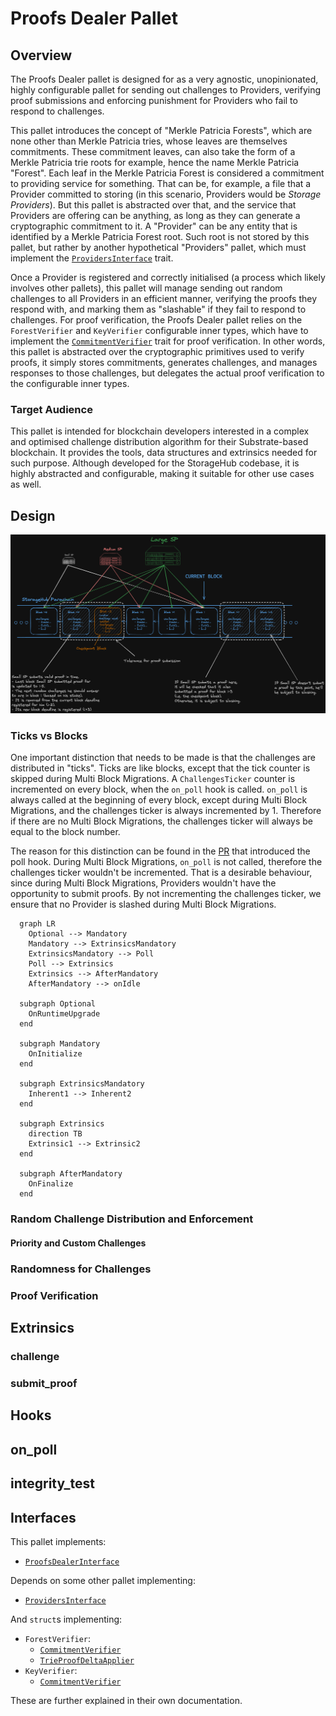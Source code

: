 # Proofs Dealer Pallet

## Overview

The Proofs Dealer pallet is designed for as a very agnostic, unopinionated, highly configurable pallet for sending out challenges to Providers, verifying proof submissions and enforcing punishment for Providers who fail to respond to challenges.

This pallet introduces the concept of "Merkle Patricia Forests", which are none other than Merkle Patricia tries, whose leaves are themselves commitments. These commitment leaves, can also take the form of a Merkle Patricia trie roots for example, hence the name Merkle Patricia "Forest". Each leaf in the Merkle Patricia Forest is considered a commitment to providing service for something. That can be, for example, a file that a Provider committed to storing (in this scenario, Providers would be _Storage Providers_). But this pallet is abstracted over that, and the service that Providers are offering can be anything, as long as they can generate a cryptographic commitment to it. A "Provider" can be any entity that is identified by a Merkle Patricia Forest root. Such root is not stored by this pallet, but rather by another hypothetical "Providers" pallet, which must implement the [`ProvidersInterface`](../../primitives/traits/src/lib.rs) trait.

Once a Provider is registered and correctly initialised (a process which likely involves other pallets), this pallet will manage sending out random challenges to all Providers in an efficient manner, verifying the proofs they respond with, and marking them as "slashable" if they fail to respond to challenges. For proof verification, the Proofs Dealer pallet relies on the `ForestVerifier` and `KeyVerifier` configurable inner types, which have to implement the [`CommitmentVerifier`](../../primitives/traits/src/lib.rs) trait for proof verification. In other words, this pallet is abstracted over the cryptographic primitives used to verify proofs, it simply stores commitments, generates challenges, and manages responses to those challenges, but delegates the actual proof verification to the configurable inner types.

### Target Audience

This pallet is intended for blockchain developers interested in a complex and optimised challenge distribution algorithm for their Substrate-based blockchain. It provides the tools, data structures and extrinsics needed for such purpose. Although developed for the StorageHub codebase, it is highly abstracted and configurable, making it suitable for other use cases as well.

## Design

![Random Challenges Distribution](./resources/challengesDiagram.png)

### Ticks vs Blocks

One important distinction that needs to be made is that the challenges are distributed in "ticks". Ticks are like blocks, except that the tick counter is skipped during Multi Block Migrations. A `ChallengesTicker` counter is incremented on every block, when the `on_poll` hook is called. `on_poll` is always called at the beginning of every block, except during Multi Block Migrations, and the challenges ticker is always incremented by 1. Therefore if there are no Multi Block Migrations, the challenges ticker will always be equal to the block number.

The reason for this distinction can be found in the [PR](https://github.com/paritytech/polkadot-sdk/pull/1781) that introduced the poll hook. During Multi Block Migrations, `on_poll` is not called, therefore the challenges ticker wouldn't be incremented. That is a desirable behaviour, since during Multi Block Migrations, Providers wouldn't have the opportunity to submit proofs. By not incrementing the challenges ticker, we ensure that no Provider is slashed during Multi Block Migrations.

```mermaid
  graph LR
    Optional --> Mandatory
    Mandatory --> ExtrinsicsMandatory
    ExtrinsicsMandatory --> Poll
    Poll --> Extrinsics
    Extrinsics --> AfterMandatory
    AfterMandatory --> onIdle

  subgraph Optional
    OnRuntimeUpgrade
  end

  subgraph Mandatory
    OnInitialize
  end

  subgraph ExtrinsicsMandatory
    Inherent1 --> Inherent2
  end

  subgraph Extrinsics
    direction TB
    Extrinsic1 --> Extrinsic2
  end

  subgraph AfterMandatory
    OnFinalize
  end
```

### Random Challenge Distribution and Enforcement

#### Priority and Custom Challenges

### Randomness for Challenges

### Proof Verification

## Extrinsics

### challenge

### submit_proof

## Hooks

## on_poll

## integrity_test

## Interfaces

This pallet implements:

- [`ProofsDealerInterface`](../../primitives/traits/src/lib.rs)

Depends on some other pallet implementing:

- [`ProvidersInterface`](../../primitives/traits/src/lib.rs)

And `struct`s implementing:

- `ForestVerifier`:
  - [`CommitmentVerifier`](../../primitives/traits/src/lib.rs)
  - [`TrieProofDeltaApplier`](../../primitives/traits/src/lib.rs)
- `KeyVerifier`:
  - [`CommitmentVerifier`](../../primitives/traits/src/lib.rs)

These are further explained in their own documentation.
